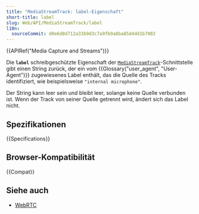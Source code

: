```yaml
---
title: "MediaStreamTrack: label-Eigenschaft"
short-title: label
slug: Web/API/MediaStreamTrack/label
l10n:
  sourceCommit: d0e6d8d712a33b9d3c7a9fb9a8ba85d4dd1b7002
---
```


{{APIRef("Media Capture and Streams")}}

Die **`label`** schreibgeschützte Eigenschaft der [`MediaStreamTrack`](/de/docs/Web/API/MediaStreamTrack)-Schnittstelle gibt einen String zurück, der ein vom {{Glossary("user_agent", "User-Agent")}} zugewiesenes Label enthält, das die Quelle des Tracks identifiziert, wie beispielsweise `"internal microphone"`.

Der String kann leer sein und bleibt leer, solange keine Quelle verbunden ist. Wenn der Track von seiner Quelle getrennt wird, ändert sich das Label nicht.

## Spezifikationen

{{Specifications}}

## Browser-Kompatibilität

{{Compat}}

## Siehe auch

- [WebRTC](/de/docs/Web/API/WebRTC_API)
